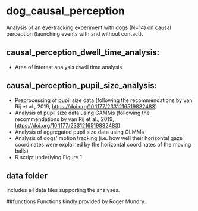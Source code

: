 # dog_causal_perception
Analysis of an eye-tracking experiment with dogs (N=14) on causal perception (launching events with and without contact). 

## causal_perception_dwell_time_analysis:
* Area of interest analysis dwell time analysis

## causal_perception_pupil_size_analysis:
* Preprocessing of pupil size data (following the recommendations by van Rij et al., 2019, https://doi.org/10.1177/2331216519832483)
* Analysis of pupil size data using GAMMs (following the recommendations by van Rij et al., 2019, https://doi.org/10.1177/2331216519832483)
* Analysis of aggregated pupil size data using GLMMs
* Analysis of dogs' motion tracking (i.e. how well their horizontal gaze coordinates were explained by the horizontal coordinates of the moving balls)
* R script underlying Figure 1

## data folder
Includes all data files supporting the analyses.

##functions
Functions kindly provided by Roger Mundry. 



